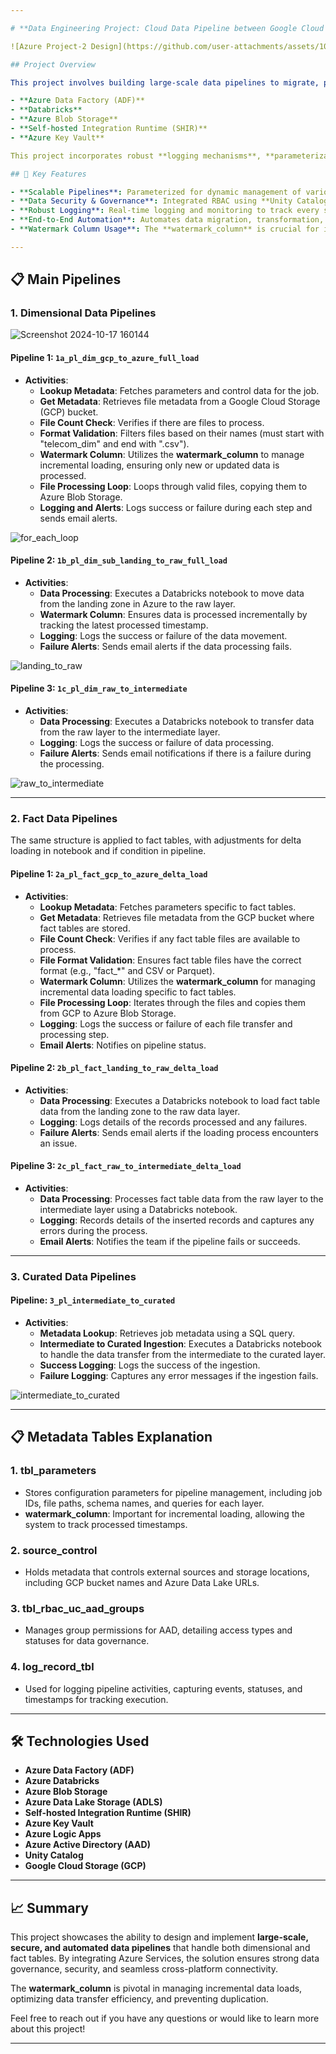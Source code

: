 ```yaml
---

# **Data Engineering Project: Cloud Data Pipeline between Google Cloud and Azure**

![Azure Project-2 Design](https://github.com/user-attachments/assets/10e5c3d9-3b42-422f-8831-078042ad8f48)

## Project Overview

This project involves building large-scale data pipelines to migrate, process, and govern data between **Google Cloud** and **Azure**. The solution utilizes:

- **Azure Data Factory (ADF)**
- **Databricks**
- **Azure Blob Storage**
- **Self-hosted Integration Runtime (SHIR)**
- **Azure Key Vault**

This project incorporates robust **logging mechanisms**, **parameterization**, **role-based access control (RBAC)** with **Unity Catalog**, and secure credential management.

## 🚀 Key Features

- **Scalable Pipelines**: Parameterized for dynamic management of various data sources and tables.
- **Data Security & Governance**: Integrated RBAC using **Unity Catalog** connected to **Azure Active Directory (AAD)** for seamless access control.
- **Robust Logging**: Real-time logging and monitoring to track every step of the pipeline.
- **End-to-End Automation**: Automates data migration, transformation, and access management between Google Cloud and Azure.
- **Watermark Column Usage**: The **watermark_column** is crucial for incremental data loading, allowing the system to track the latest processed timestamp and ensuring that only new or updated data is processed. This minimizes data duplication and optimizes data transfer efficiency.

---
```


## 📋 Main Pipelines

### 1. Dimensional Data Pipelines

![Screenshot 2024-10-17 160144](https://github.com/user-attachments/assets/c9116281-5b21-4ce0-83bd-e4b0aabd78e0)


#### **Pipeline 1: `1a_pl_dim_gcp_to_azure_full_load`**
- **Activities**:
  - **Lookup Metadata**: Fetches parameters and control data for the job.
  - **Get Metadata**: Retrieves file metadata from a Google Cloud Storage (GCP) bucket.
  - **File Count Check**: Verifies if there are files to process.
  - **Format Validation**: Filters files based on their names (must start with "telecom_dim" and end with ".csv").
  - **Watermark Column**: Utilizes the **watermark_column** to manage incremental loading, ensuring only new or updated data is processed.
  - **File Processing Loop**: Loops through valid files, copying them to Azure Blob Storage.
  - **Logging and Alerts**: Logs success or failure during each step and sends email alerts.

![for_each_loop](https://github.com/user-attachments/assets/3df44531-0103-4cd9-8500-901b2b659c02)


#### **Pipeline 2: `1b_pl_dim_sub_landing_to_raw_full_load`**
- **Activities**:
  - **Data Processing**: Executes a Databricks notebook to move data from the landing zone in Azure to the raw layer.
  - **Watermark Column**: Ensures data is processed incrementally by tracking the latest processed timestamp.
  - **Logging**: Logs the success or failure of the data movement.
  - **Failure Alerts**: Sends email alerts if the data processing fails.

![landing_to_raw](https://github.com/user-attachments/assets/222249ba-17f9-4fd5-acd7-a3e725d6da7e)


#### **Pipeline 3: `1c_pl_dim_raw_to_intermediate`**
- **Activities**:
  - **Data Processing**: Executes a Databricks notebook to transfer data from the raw layer to the intermediate layer.
  - **Logging**: Logs the success or failure of data processing.
  - **Failure Alerts**: Sends email notifications if there is a failure during the processing.

![raw_to_intermediate](https://github.com/user-attachments/assets/131d5115-3568-4f8b-bf2d-3fdfc8ad272d)


---

### 2. Fact Data Pipelines

The same structure is applied to fact tables, with adjustments for delta loading in notebook and if condition in pipeline.

#### **Pipeline 1: `2a_pl_fact_gcp_to_azure_delta_load`**
- **Activities**:
  - **Lookup Metadata**: Fetches parameters specific to fact tables.
  - **Get Metadata**: Retrieves file metadata from the GCP bucket where fact tables are stored.
  - **File Count Check**: Verifies if any fact table files are available to process.
  - **File Format Validation**: Ensures fact table files have the correct format (e.g., "fact_*" and CSV or Parquet).
  - **Watermark Column**: Utilizes the **watermark_column** for managing incremental data loading specific to fact tables.
  - **File Processing Loop**: Iterates through the files and copies them from GCP to Azure Blob Storage.
  - **Logging**: Logs the success or failure of each file transfer and processing step.
  - **Email Alerts**: Notifies on pipeline status.

#### **Pipeline 2: `2b_pl_fact_landing_to_raw_delta_load`**
- **Activities**:
  - **Data Processing**: Executes a Databricks notebook to load fact table data from the landing zone to the raw data layer.
  - **Logging**: Logs details of the records processed and any failures.
  - **Failure Alerts**: Sends email alerts if the loading process encounters an issue.

#### **Pipeline 3: `2c_pl_fact_raw_to_intermediate_delta_load`**
- **Activities**:
  - **Data Processing**: Processes fact table data from the raw layer to the intermediate layer using a Databricks notebook.
  - **Logging**: Records details of the inserted records and captures any errors during the process.
  - **Email Alerts**: Notifies the team if the pipeline fails or succeeds.

---

### 3. Curated Data Pipelines

#### **Pipeline: `3_pl_intermediate_to_curated`**
- **Activities**:
  - **Metadata Lookup**: Retrieves job metadata using a SQL query.
  - **Intermediate to Curated Ingestion**: Executes a Databricks notebook to handle the data transfer from the intermediate to the curated layer.
  - **Success Logging**: Logs the success of the ingestion.
  - **Failure Logging**: Captures any error messages if the ingestion fails.

![intermediate_to_curated](https://github.com/user-attachments/assets/724fa1ba-dd6e-4250-b97f-b7035d0e4506)

---

## 📋 Metadata Tables Explanation

### 1. **tbl_parameters**
   - Stores configuration parameters for pipeline management, including job IDs, file paths, schema names, and queries for each layer.
   - **watermark_column**: Important for incremental loading, allowing the system to track processed timestamps.
     
### 2. **source_control**
   - Holds metadata that controls external sources and storage locations, including GCP bucket names and Azure Data Lake URLs.

### 3. **tbl_rbac_uc_aad_groups**
   - Manages group permissions for AAD, detailing access types and statuses for data governance.

### 4. **log_record_tbl**
   - Used for logging pipeline activities, capturing events, statuses, and timestamps for tracking execution.

---

## 🛠 Technologies Used

- **Azure Data Factory (ADF)**
- **Azure Databricks**
- **Azure Blob Storage**
- **Azure Data Lake Storage (ADLS)**
- **Self-hosted Integration Runtime (SHIR)**
- **Azure Key Vault**
- **Azure Logic Apps**
- **Azure Active Directory (AAD)**
- **Unity Catalog**
- **Google Cloud Storage (GCP)**

---

## 📈 Summary

This project showcases the ability to design and implement **large-scale, secure, and automated data pipelines** that handle both dimensional and fact tables. By integrating Azure Services, the solution ensures strong data governance, security, and seamless cross-platform connectivity. 

The **watermark_column** is pivotal in managing incremental data loads, optimizing data transfer efficiency, and preventing duplication.

Feel free to reach out if you have any questions or would like to learn more about this project!

--- 
